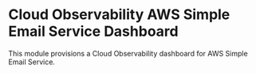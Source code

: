 # Cloud Observability AWS Simple Email Service Dashboard

This module provisions a Cloud Observability dashboard for AWS Simple Email Service.
